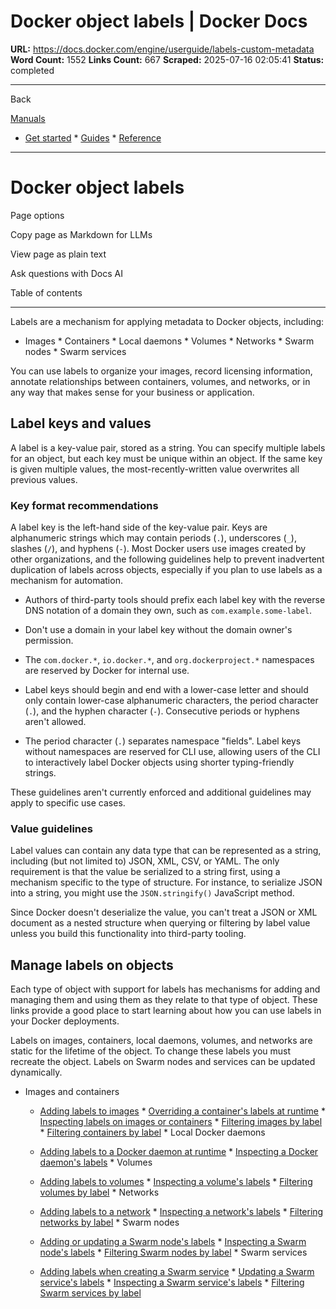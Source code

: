 # Docker object labels | Docker Docs

**URL:** https://docs.docker.com/engine/userguide/labels-custom-metadata
**Word Count:** 1552
**Links Count:** 667
**Scraped:** 2025-07-16 02:05:41
**Status:** completed

---

Back

[Manuals](https://docs.docker.com/manuals/)

  * [Get started](https://docs.docker.com/get-started/)   * [Guides](https://docs.docker.com/guides/)   * [Reference](https://docs.docker.com/reference/)

* * *

# Docker object labels

Page options

Copy page as Markdown for LLMs

View page as plain text

Ask questions with Docs AI

Table of contents

* * *

Labels are a mechanism for applying metadata to Docker objects, including:

  * Images   * Containers   * Local daemons   * Volumes   * Networks   * Swarm nodes   * Swarm services

You can use labels to organize your images, record licensing information, annotate relationships between containers, volumes, and networks, or in any way that makes sense for your business or application.

## Label keys and values

A label is a key-value pair, stored as a string. You can specify multiple labels for an object, but each key must be unique within an object. If the same key is given multiple values, the most-recently-written value overwrites all previous values.

### Key format recommendations

A label key is the left-hand side of the key-value pair. Keys are alphanumeric strings which may contain periods \(`.`\), underscores \(`_`\), slashes \(`/`\), and hyphens \(`-`\). Most Docker users use images created by other organizations, and the following guidelines help to prevent inadvertent duplication of labels across objects, especially if you plan to use labels as a mechanism for automation.

  * Authors of third-party tools should prefix each label key with the reverse DNS notation of a domain they own, such as `com.example.some-label`.

  * Don't use a domain in your label key without the domain owner's permission.

  * The `com.docker.*`, `io.docker.*`, and `org.dockerproject.*` namespaces are reserved by Docker for internal use.

  * Label keys should begin and end with a lower-case letter and should only contain lower-case alphanumeric characters, the period character \(`.`\), and the hyphen character \(`-`\). Consecutive periods or hyphens aren't allowed.

  * The period character \(`.`\) separates namespace "fields". Label keys without namespaces are reserved for CLI use, allowing users of the CLI to interactively label Docker objects using shorter typing-friendly strings.

These guidelines aren't currently enforced and additional guidelines may apply to specific use cases.

### Value guidelines

Label values can contain any data type that can be represented as a string, including \(but not limited to\) JSON, XML, CSV, or YAML. The only requirement is that the value be serialized to a string first, using a mechanism specific to the type of structure. For instance, to serialize JSON into a string, you might use the `JSON.stringify()` JavaScript method.

Since Docker doesn't deserialize the value, you can't treat a JSON or XML document as a nested structure when querying or filtering by label value unless you build this functionality into third-party tooling.

## Manage labels on objects

Each type of object with support for labels has mechanisms for adding and managing them and using them as they relate to that type of object. These links provide a good place to start learning about how you can use labels in your Docker deployments.

Labels on images, containers, local daemons, volumes, and networks are static for the lifetime of the object. To change these labels you must recreate the object. Labels on Swarm nodes and services can be updated dynamically.

  * Images and containers

    * [Adding labels to images](https://docs.docker.com/reference/dockerfile/#label)     * [Overriding a container's labels at runtime](https://docs.docker.com/reference/cli/docker/container/run/#label)     * [Inspecting labels on images or containers](https://docs.docker.com/reference/cli/docker/inspect/)     * [Filtering images by label](https://docs.docker.com/reference/cli/docker/image/ls/#filter)     * [Filtering containers by label](https://docs.docker.com/reference/cli/docker/container/ls/#filter)   * Local Docker daemons

    * [Adding labels to a Docker daemon at runtime](https://docs.docker.com/reference/cli/dockerd/)     * [Inspecting a Docker daemon's labels](https://docs.docker.com/reference/cli/docker/system/info/)   * Volumes

    * [Adding labels to volumes](https://docs.docker.com/reference/cli/docker/volume/create/)     * [Inspecting a volume's labels](https://docs.docker.com/reference/cli/docker/volume/inspect/)     * [Filtering volumes by label](https://docs.docker.com/reference/cli/docker/volume/ls/#filter)   * Networks

    * [Adding labels to a network](https://docs.docker.com/reference/cli/docker/network/create/)     * [Inspecting a network's labels](https://docs.docker.com/reference/cli/docker/network/inspect/)     * [Filtering networks by label](https://docs.docker.com/reference/cli/docker/network/ls/#filter)   * Swarm nodes

    * [Adding or updating a Swarm node's labels](https://docs.docker.com/reference/cli/docker/node/update/#label-add)     * [Inspecting a Swarm node's labels](https://docs.docker.com/reference/cli/docker/node/inspect/)     * [Filtering Swarm nodes by label](https://docs.docker.com/reference/cli/docker/node/ls/#filter)   * Swarm services

    * [Adding labels when creating a Swarm service](https://docs.docker.com/reference/cli/docker/service/create/#label)     * [Updating a Swarm service's labels](https://docs.docker.com/reference/cli/docker/service/update/)     * [Inspecting a Swarm service's labels](https://docs.docker.com/reference/cli/docker/service/inspect/)     * [Filtering Swarm services by label](https://docs.docker.com/reference/cli/docker/service/ls/#filter)